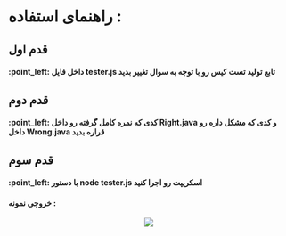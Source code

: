 <h1>راهنمای استفاده : </h1>
<h2>قدم اول</h2>
<h4>
  :point_left:
داخل فایل 
  tester.js
  تابع تولید تست کیس رو با توجه به سوال تغییر بدید
  
  </h4>
  
  <h2>قدم دوم</h2>
<h4>
  :point_left:
کدی که نمره کامل گرفته رو داخل
  Right.java
  و کدی که مشکل داره رو داخل
  Wrong.java
  قراره بدید
  
  </h4>
  
<h2>قدم سوم</h2>

<h4>
  :point_left:
با دستور 
  node tester.js
اسکریپت رو اجرا کنید
  
  </h4>
  
  <h4>خروجی نمونه :</h4>
  
<p align="center">
<img src="https://github.com/hadish100/TCBF/blob/master/images/test.png">
</p>
